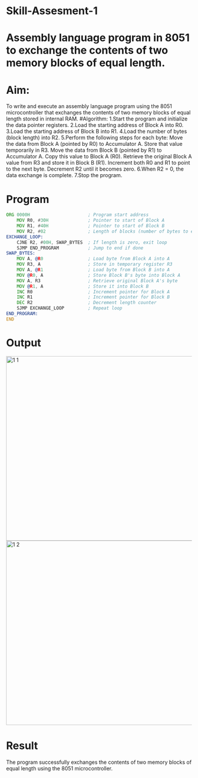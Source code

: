 # Skill-Assesment-1
# Assembly language program in 8051 to exchange the contents of two memory blocks of equal length.
# Aim:
To write and execute an assembly language program using the 8051 microcontroller that exchanges the contents of two memory blocks of equal length stored in internal RAM.
#Algorithm:
1.Start the program and initialize the data pointer registers.
2.Load the starting address of Block A into R0.
3.Load the starting address of Block B into R1.
4.Load the number of bytes (block length) into R2.
5.Perform the following steps for each byte:
  Move the data from Block A (pointed by R0) to Accumulator A.
  Store that value temporarily in R3.
  Move the data from Block B (pointed by R1) to Accumulator A.
  Copy this value to Block A (R0).
  Retrieve the original Block A value from R3 and store it in Block B (R1).
  Increment both R0 and R1 to point to the next byte.
  Decrement R2 until it becomes zero.
6.When R2 = 0, the data exchange is complete.
7.Stop the program.
# Program
```asm
ORG 0000H                      ; Program start address
    MOV R0, #30H               ; Pointer to start of Block A
    MOV R1, #40H               ; Pointer to start of Block B
    MOV R2, #02                ; Length of blocks (number of bytes to exchange)
EXCHANGE_LOOP:
    CJNE R2, #00H, SWAP_BYTES  ; If length is zero, exit loop
    SJMP END_PROGRAM           ; Jump to end if done
SWAP_BYTES:
    MOV A, @R0                 ; Load byte from Block A into A
    MOV R3, A                  ; Store in temporary register R3
    MOV A, @R1                 ; Load byte from Block B into A
    MOV @R0, A                 ; Store Block B's byte into Block A
    MOV A, R3                  ; Retrieve original Block A's byte
    MOV @R1, A                 ; Store it into Block B
    INC R0                     ; Increment pointer for Block A
    INC R1                     ; Increment pointer for Block B
    DEC R2                     ; Decrement length counter
    SJMP EXCHANGE_LOOP         ; Repeat loop
END_PROGRAM:
END
```
# Output

<img width="900" height="500" alt="1 1" src="https://github.com/user-attachments/assets/6c77fbf8-9b22-489a-9a63-cbe5f81e9a67" />
<img width<img width="900" height="500" alt="1 2" src="https://github.com/user-attachments/assets/c3ade911-bcb8-436f-8462-4b461bfd0201" />

# Result
The program successfully exchanges the contents of two memory blocks of equal length using the 8051 microcontroller.
